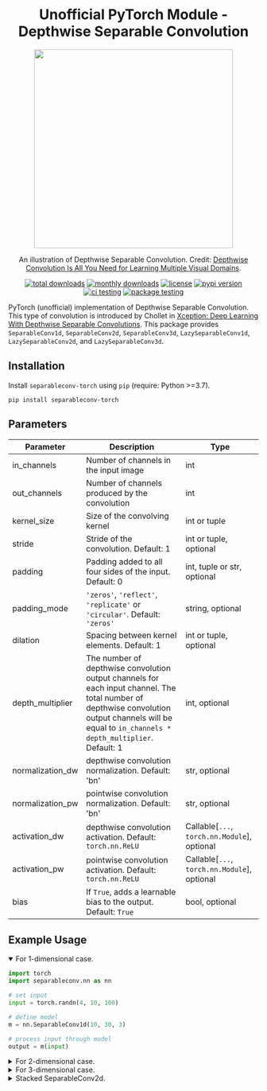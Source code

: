 <h1 align="center">
  Unofficial PyTorch Module - Depthwise Separable Convolution
</h1>


<div align="center">
<img src="https://production-media.paperswithcode.com/methods/Screen_Shot_2020-05-31_at_10.30.20_PM.png" width="400">

An illustration of Depthwise Separable Convolution. Credit: [Depthwise Convolution Is All You Need for Learning Multiple Visual Domains](https://paperswithcode.com/paper/depthwise-convolution-is-all-you-need-for).
</div>


<div align="center">
  <a href="https://pepy.tech/project/separableconv-torch"><img src="https://pepy.tech/badge/separableconv-torch" alt="total downloads"></a>
  <a href="https://pepy.tech/project/separableconv-torch"><img src="https://pepy.tech/badge/separableconv-torch/month" alt="monthly downloads"></a>
  <a href="https://github.com/reshalfahsi/separableconv-torch/blob/master/LICENSE"><img src="https://img.shields.io/badge/License-MIT-yellow.svg" alt="license"></a>
  <a href="https://badge.fury.io/py/separableconv-torch"><img src="https://badge.fury.io/py/separableconv-torch.svg" alt="pypi version"></a>
  <a href="https://github.com/reshalfahsi/separableconv-torch/actions/workflows/ci.yml"><img src="https://github.com/reshalfahsi/separableconv-torch/actions/workflows/ci.yml/badge.svg" alt="ci testing"></a>
  <a href="https://github.com/reshalfahsi/separableconv-torch/actions/workflows/package.yml"><img src="https://github.com/reshalfahsi/separableconv-torch/actions/workflows/package.yml/badge.svg" alt="package testing"></a>
</div>

PyTorch (unofficial) implementation of Depthwise Separable Convolution. This type of convolution is introduced by Chollet in [Xception: Deep Learning With Depthwise Separable Convolutions](https://arxiv.org/abs/1610.02357). This package provides ``SeparableConv1d``, ``SeparableConv2d``, ``SeparableConv3d``, ``LazySeparableConv1d``, ``LazySeparableConv2d``, and ``LazySeparableConv3d``. 


## Installation

Install `separableconv-torch` using `pip` (require: Python >=3.7).

```console
pip install separableconv-torch
```


## Parameters

| Parameter | Description | Type |
| ------------- | ------------- | ------------- |
| in_channels | Number of channels in the input image | int |
| out_channels | Number of channels produced by the convolution | int |
| kernel_size | Size of the convolving kernel | int or tuple |
| stride | Stride of the convolution. Default: 1 | int or tuple, optional |
| padding | Padding added to all four sides of the input. Default: 0 | int, tuple or str, optional |
| padding_mode | ``'zeros'``, ``'reflect'``, ``'replicate'`` or ``'circular'``. Default: ``'zeros'`` | string, optional|
| dilation | Spacing between kernel elements. Default: 1 | int or tuple, optional |
| depth_multiplier | The number of depthwise convolution output channels for each input channel. The total number of depthwise convolution output channels will be equal to `in_channels * depth_multiplier`. Default: 1| int, optional |
| normalization_dw | depthwise convolution normalization. Default: 'bn' | str, optional |
| normalization_pw | pointwise convolution normalization. Default: 'bn' | str, optional |
| activation_dw | depthwise convolution activation. Default: ``torch.nn.ReLU`` | Callable[`...`, `torch.nn.Module`], optional |
| activation_pw | pointwise convolution activation. Default: ``torch.nn.ReLU`` | Callable[`...`, `torch.nn.Module`], optional |
| bias | If ``True``, adds a learnable bias to the output. Default: ``True`` | bool, optional |


## Example Usage

<details open>
<summary>For 1-dimensional case.</summary>


```python
import torch
import separableconv.nn as nn

# set input
input = torch.randn(4, 10, 100)

# define model
m = nn.SeparableConv1d(10, 30, 3)

# process input through model
output = m(input)
```
</details>


<details closed>
<summary>For 2-dimensional case.</summary>


```python
import torch
import separableconv.nn as nn

# set input
input = torch.randn(4, 10, 100, 100)

# define model
m = nn.SeparableConv2d(10, 30, 3)

# process input through model
output = m(input)
```
</details>



<details closed>
<summary>For 3-dimensional case.</summary>


```python
import torch
import separableconv.nn as nn

# set input
input = torch.randn(4, 10, 100, 100, 100)

# define model
m = nn.SeparableConv3d(10, 30, 3)

# process input through model
output = m(input)
```
</details>


<details closed>
<summary>Stacked SeparableConv2d.</summary>


```python
import torch
import separableconv.nn as nn

# set input
input = torch.randn(4, 3, 100, 100)

# define model
m = nn.Sequential(
        nn.SeparableConv2d(3, 32, 3),
        nn.SeparableConv2d(32, 64, 3),
        nn.SeparableConv2d(64, 96, 3))

# process input through model
output = m(input)
```
</details>

